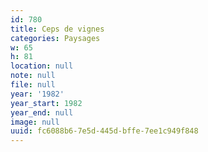 ```yaml
---
id: 780
title: Ceps de vignes
categories: Paysages
w: 65
h: 81
location: null
note: null
file: null
year: '1982'
year_start: 1982
year_end: null
image: null
uuid: fc6088b6-7e5d-445d-bffe-7ee1c949f848
---
```


